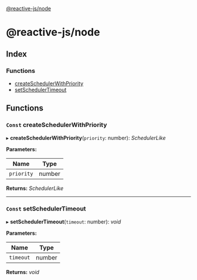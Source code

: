 [@reactive-js/node](README.md)

# @reactive-js/node

## Index

### Functions

* [createSchedulerWithPriority](README.md#const-createschedulerwithpriority)
* [setSchedulerTimeout](README.md#const-setschedulertimeout)

## Functions

### `Const` createSchedulerWithPriority

▸ **createSchedulerWithPriority**(`priority`: number): *SchedulerLike*

**Parameters:**

Name | Type |
------ | ------ |
`priority` | number |

**Returns:** *SchedulerLike*

___

### `Const` setSchedulerTimeout

▸ **setSchedulerTimeout**(`timeout`: number): *void*

**Parameters:**

Name | Type |
------ | ------ |
`timeout` | number |

**Returns:** *void*
